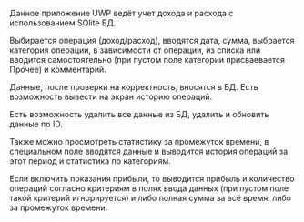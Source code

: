 Данное приложение UWP ведёт учет дохода и расхода с 
использованием SQlite БД. 

Выбирается операция (доход/расход), вводятся дата, сумма, выбрается 
категория операции, в зависимости от операции, из списка или вводится 
самостоятельно (при пустом поле категории присваевается Прочее) и 
комментарий.

Данные, после проверки на корректность, вносятся в БД. Есть возможность 
вывести на экран историю операций.

Есть возможность удалить все данные из БД, удалить и обновить данные по 
ID. 

Также можно просмотреть статистику за промежуток времени, в 
специальном поле вводятся данные и выводится история операций за этот 
период и статистика по категориям.

Если включить показания прибыли, то выводится прибыль и количество 
операций согласно критериям в полях ввода данных (при пустом поле такой 
критерий игнорируется) и либо полная сумма за всё время, либо за 
промежуток времени.

